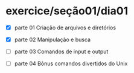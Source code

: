 # exercice/seção01/dia01
- [x] parte 01 Criação de arquivos e diretórios
- [x] parte 02 Manipulação e busca
- [ ] parte 03 Comandos de input e output
- [ ] parte 04 Bônus comandos divertidos do Unix

